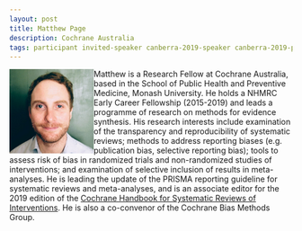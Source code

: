 ```yaml
---
layout: post
title: Matthew Page
description: Cochrane Australia
tags: participant invited-speaker canberra-2019-speaker canberra-2019-participant
---
```

<img align="left" width="150" height="150" src="/events/2019-04-canberra/people/Page_Matthew.jpeg" alt="Matthew Page"/>Matthew is a Research Fellow at Cochrane Australia, based in the School of Public Health and Preventive Medicine, Monash University. He holds a NHMRC Early Career Fellowship (2015-2019) and leads a programme of research on methods for evidence synthesis. His research interests include examination of the transparency and reproducibility of systematic reviews; methods to address reporting biases (e.g. publication bias, selective reporting bias); tools to assess risk of bias in randomized trials and non-randomized studies of interventions; and examination of selective inclusion of results in meta-analyses. He is leading the update of the PRISMA reporting guideline for systematic reviews and meta-analyses, and is an associate editor for the 2019 edition of the <a href="https://training.cochrane.org/handbook">Cochrane Handbook for Systematic Reviews of Interventions</a>. He is also a co-convenor of the Cochrane Bias Methods Group.  

<a href="https://research.monash.edu/en/persons/matthew-page" title="Homepage" target="_blank" rel="noopener">
  <i class="fa fa-home fa-2x" style="color:#4FB3A9"></i>
</a>